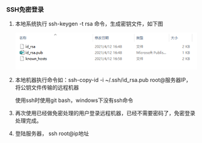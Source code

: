 ### SSH免密登录


1. 本地系统执行 ssh-keygen -t rsa 命令，生成密钥文件，如下图

    ![SSH](./images/SSH.jpg)

2. 本地机器执行命令如：ssh-copy-id -i ~/.ssh/id_rsa.pub root@服务器IP， 将公钥文件传输的远程机器

    使用ssh时使用git bash，windows下没有ssh命令

3. 再次使用已经做免密处理的用户登录远程机器，已经不需要密码了，免密登录处理完成。

4. 登陆服务器， ssh root@ip地址